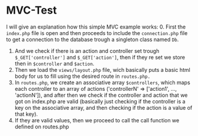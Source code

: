 # MVC-Test
I will give an explanation how this simple MVC example works:
  0. First the `index.php` file is open and then proceeds to include the `connection.php`
  file to get a connection to the database trough a singleton class named `Db`.
  1. And we check if there is an action and controller set trough `$_GET['controller']` 
  and `$_GET['action']`, then if they re set we store then in `$controller` and `$action`.
  2. Then we load the `views/layout.php` file, wich basically puts a basic html body
  for us to fill using the desired route in `routes.php.`
  3. In `routes.php`, we create an associative array `$controllers`, which maps each
  controller to an array of actions ('controllerN' => ['action1', ..., 'actionN']),
  and after then we check if the controller and action that we got on index.php are valid 
  (basically just checking if the controller is a key on the associative array, and then
  checking if the action is a value of that key).
  4. If they are valid values, then we proceed to call the call function we defined on
  routes.php